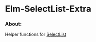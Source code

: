 # Elm-SelectList-Extra


### About:
Helper functions for [SelectList](http://package.elm-lang.org/packages/rtfeldman/selectlist/latest/SelectList)